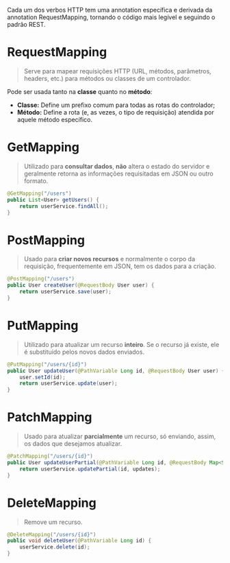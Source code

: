 Cada um dos verbos HTTP tem uma annotation específica e derivada da annotation RequestMapping, tornando o código mais legível e seguindo o padrão REST.
# RequestMapping

> Serve para mapear requisições HTTP (URL, métodos, parâmetros, headers, etc.) para métodos ou classes de um controlador.

Pode ser usada tanto na **classe** quanto no **método**:

- **Classe:** Define um prefixo comum para todas as rotas do controlador;
- **Método:** Define a rota (e, as vezes, o tipo de requisição) atendida por aquele método específico.

# GetMapping

> Utilizado para **consultar dados**, **não** altera o estado do servidor e geralmente retorna as informações requisitadas em JSON ou outro formato.

```java
@GetMapping("/users")
public List<User> getUsers() {
    return userService.findAll();
}
```

# PostMapping

> Usado para **criar novos recursos** e normalmente o corpo da requisição, frequentemente em JSON, tem os dados para a criação.

```java
@PostMapping("/users")
public User createUser(@RequestBody User user) {
    return userService.save(user);
}
```

# PutMapping

> Utilizado para atualizar um recurso **inteiro**. Se o recurso já existe, ele é substituído pelos novos dados enviados.

```java
@PutMapping("/users/{id}")
public User updateUser(@PathVariable Long id, @RequestBody User user) {
    user.setId(id);
    return userService.update(user);
}
```

# PatchMapping

> Usado para atualizar **parcialmente** um recurso, só enviando, assim, os dados que desejamos atualizar.

```java
@PatchMapping("/users/{id}")
public User updateUserPartial(@PathVariable Long id, @RequestBody Map<String, Object> updates) {
    return userService.updatePartial(id, updates);
}
```

# DeleteMapping

> Remove um recurso.

```java
@DeleteMapping("/users/{id}")
public void deleteUser(@PathVariable Long id) {
    userService.delete(id);
}
```

